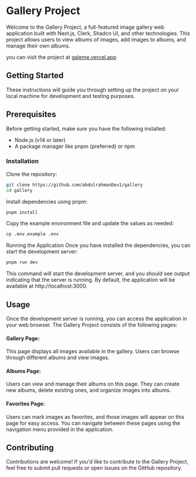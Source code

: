 # Gallery Project

Welcome to the Gallery Project, a full-featured image gallery web application built with Next.js, Clerk, Shadcn UI, and other technologies. This project allows users to view albums of images, add images to albums, and manage their own albums.

you can visit the project at [galeme.vercel.app](https://galeme.vercel.app/)

## Getting Started

These instructions will guide you through setting up the project on your local machine for development and testing purposes.

## Prerequisites

Before getting started, make sure you have the following installed:

- Node.js (v14 or later)
- A package manager like pnpm (preferred) or npm

### Installation

Clone the repository:

```sh
git clone https://github.com/abdulrahmanDev1/gallery
cd gallery
```

Install dependencies using pnpm:

```sh
pnpm install
```

Copy the example environment file and update the values as needed:

```sh
cp .env.example .env
```

Running the Application
Once you have installed the dependencies, you can start the development server:

```sh
pnpm run dev
```

This command will start the development server, and you should see output indicating that the server is running. By default, the application will be available at http://localhost:3000.

## Usage

Once the development server is running, you can access the application in your web browser. The Gallery Project consists of the following pages:

#### Gallery Page:

This page displays all images available in the gallery. Users can browse through different albums and view images.

#### Albums Page:

Users can view and manage their albums on this page. They can create new albums, delete existing ones, and organize images into albums.

#### Favorites Page:

Users can mark images as favorites, and those images will appear on this page for easy access.
You can navigate between these pages using the navigation menu provided in the application.

## Contributing

Contributions are welcome! If you'd like to contribute to the Gallery Project, feel free to submit pull requests or open issues on the GitHub repository.
